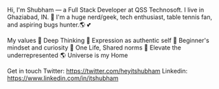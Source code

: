 Hi, I'm Shubham — a Full Stack Developer at QSS Technosoft. I live in Ghaziabad, IN. 🙌 I'm a huge nerd/geek, tech enthusiast, table tennis fan, and aspiring bugs hunter.🌎 💕

My values
💖 Deep Thinking
🌟 Expression as authentic self
🍏 Beginner's mindset and curiosity
🙌 One Life, Shared norms
🚀 Elevate the underrepresented
🌎 Universe is my Home

Get in touch
Twitter: https://twitter.com/heyitshubham
Linkedin: https://www.linkedin.com/in/itshubham
